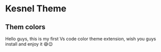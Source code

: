 # Kesnel Theme

## Them colors

Hello guys, this is my first Vs code color theme extension, wish you guys install and enjoy it 😅😉